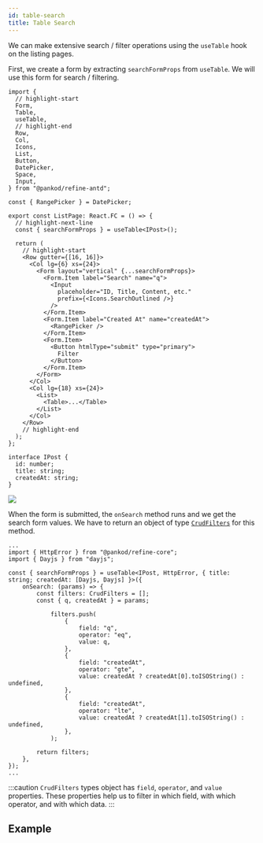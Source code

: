 ```yaml
---
id: table-search
title: Table Search
---
```


We can make extensive search / filter operations using the `useTable` hook on the listing pages.

First, we create a form by extracting `searchFormProps` from `useTable`. We will use this form for search / filtering.

```tsx title="pages/list.tsx"
import {
  // highlight-start
  Form,
  Table,
  useTable,
  // highlight-end
  Row,
  Col,
  Icons,
  List,
  Button,
  DatePicker,
  Space,
  Input,
} from "@pankod/refine-antd";

const { RangePicker } = DatePicker;

export const ListPage: React.FC = () => {
  // highlight-next-line
  const { searchFormProps } = useTable<IPost>();

  return (
    // highlight-start
    <Row gutter={[16, 16]}>
      <Col lg={6} xs={24}>
        <Form layout="vertical" {...searchFormProps}>
          <Form.Item label="Search" name="q">
            <Input
              placeholder="ID, Title, Content, etc."
              prefix={<Icons.SearchOutlined />}
            />
          </Form.Item>
          <Form.Item label="Created At" name="createdAt">
            <RangePicker />
          </Form.Item>
          <Form.Item>
            <Button htmlType="submit" type="primary">
              Filter
            </Button>
          </Form.Item>
        </Form>
      </Col>
      <Col lg={18} xs={24}>
        <List>
          <Table>...</Table>
        </List>
      </Col>
    </Row>
    // highlight-end
  );
};

interface IPost {
  id: number;
  title: string;
  createdAt: string;
}
```

<img src="https://refine.ams3.cdn.digitaloceanspaces.com/website/static/img/guides-and-concepts/table-search/form.png" />

<br />

When the form is submitted, the `onSearch` method runs and we get the search form values. We have to return an object of type [`CrudFilters`](/api-reference/core/interfaces.md#crudfilters) for this method.

```tsx title="pages/list.tsx"
...
import { HttpError } from "@pankod/refine-core";
import { Dayjs } from "dayjs";

const { searchFormProps } = useTable<IPost, HttpError, { title: string; createdAt: [Dayjs, Dayjs] }>({
    onSearch: (params) => {
        const filters: CrudFilters = [];
        const { q, createdAt } = params;

            filters.push(
                {
                    field: "q",
                    operator: "eq",
                    value: q,
                },
                {
                    field: "createdAt",
                    operator: "gte",
                    value: createdAt ? createdAt[0].toISOString() : undefined,
                },
                {
                    field: "createdAt",
                    operator: "lte",
                    value: createdAt ? createdAt[1].toISOString() : undefined,
                },
            );

        return filters;
    },
});
...
```

:::caution
`CrudFilters` types object has `field`, `operator`, and `value` properties. These properties help us to filter in which field, with which operator, and with which data.
:::

## Example

<CodeSandboxExample path="table-antd-table-filter" />
